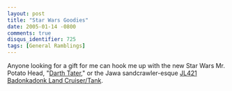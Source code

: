 ```yaml
---
layout: post
title: "Star Wars Goodies"
date: 2005-01-14 -0800
comments: true
disqus_identifier: 725
tags: [General Ramblings]
---
```

Anyone looking for a gift for me can hook me up with the new Star Wars
Mr. Potato Head, "[Darth
Tater](http://www.starwars.com/collecting/news/hasbro/news20050113.html),"
or the Jawa sandcrawler-esque [JL421 Badonkadonk Land
Cruiser/Tank](http://www.amazon.com/exec/obidos/ASIN/B00067F1CE/mhsvortex).
